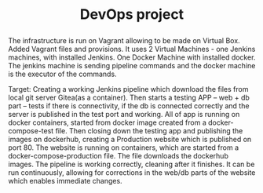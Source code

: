 # <p align="center"> DevOps project <p>

The infrastructure is run on Vagrant allowing to be made on Virtual Box. Added Vagrant files and provisions. It uses 2 Virtual Machines - one Jenkins machines, with installed Jenkins. One Docker Machine with installed docker. The jenkins machine is sending pipeline commands and the docker machine is the executor of the commands.

Target: Creating a working Jenkins pipeline which download the files from local git server Gitea(as a container). Then starts a testing APP – web + db part – tests if there is connectivity, if the db is connected correctly and the server is published in the test port and working. All of app is running on docker containers, started from docker image created from a docker-compose-test file. Then closing down the testing app and publishing the images on dockerhub, creating a Production website which is published on port 80. The website is running on containers, which are started from a docker-compose-production file. The file downloads the dockerhub images. The pipeline is working correctly, cleaning after it finishes. It can be run continuously, allowing for corrections in the web/db parts of the website which enables immediate changes.




